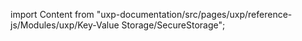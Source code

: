 
import Content from "uxp-documentation/src/pages/uxp/reference-js/Modules/uxp/Key-Value Storage/SecureStorage";

<Content query="product=photoshop"/>

